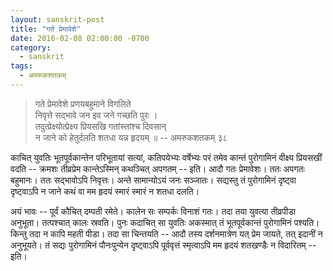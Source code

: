 ```yaml
---
layout: sanskrit-post
title: "गते प्रेमावेशे"
date: 2016-02-08 02:00:00 -0700
category:
  - sanskrit
tags:
  - अमरुकशतकम्
---
```


> गते प्रेमावेशे प्रणयबहुमाने विगलिते   
> निवृत्ते सद्भावे जन इव जने गच्छति पुरः ।  
> तदुत्प्रेक्ष्योत्प्रेक्ष्य प्रियसखि गतांस्तांश्च दिवसान्   
> न जाने को हेतुर्दलति शतधा यन्न हृदयम् ॥
> -- अमरुकशतकम् ३८

काचित् युवतिः भूतपूर्वकान्तेन परिभूतायां सत्यां, कतिपयेभ्यः वर्षेभ्यः परं
तमेव कान्तं पुरोगामिनं वीक्ष्य प्रियसखीं वदति -- क्रमशः तीव्रप्रेम कान्तेऽस्मिन् 
कथञ्चित् अपगतम् -- इति। आदौ गतः प्रेमावेशः। ततः अपगतः बहुमानः। 
ततः सद्भावोऽपि निवृत्तः। अन्ते सामान्योऽयं जनः सञ्जातः। सद्यस्तु तं 
पुरोगामिनं दृष्ट्वा दृष्ट्वाऽपि न जाने कथं वा मम हृदयं स्मारं स्मारं न 
शतधा दलति। 

अयं भावः -- पूर्वं कौचित् दम्पती रमेते। कालेन सः सम्पर्कः विनाशं गतः। तदा तया
युवत्या तीव्रपीडा अनुभूता। तत्पश्चात् कालः स्रवति। पुनः कदाचित् सा युवतिः अकस्मात् 
तं भूतपूर्वकान्तं पुरोगामिनं पश्यति। किन्तु तदा न कापि महती पीडा। 
तदा सा चिन्तयति -- आदौ तस्य दर्शनमात्रेण यत् प्रेम जायते,
 तत् इदानीं न अनुभूयते। तं सद्यः पुरोगामिनं पौनःपुन्येन दृष्ट्वाऽपि पूर्ववृत्तं स्मृत्वाऽपि 
मम हृदयं शतखण्डैः न विदारितम् -- इति। 

